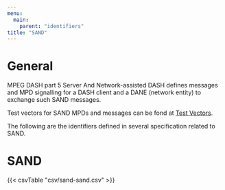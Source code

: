 ```yaml
---
menu:
  main:
    parent: "identifiers"
title: "SAND"
---
```


# General

MPEG DASH part 5 Server And Network-assisted DASH defines messages
and MPD signalling for a DASH client and a DANE (network entity) to
exchange such SAND messages.

Test vectors for SAND MPDs and messages can be fond at [Test Vectors](https://github.com/Dash-Industry-Forum/SAND-Test-Vectors).

The following are the identifiers defined in several specification related
to SAND.

# SAND
{{< csvTable "csv/sand-sand.csv" >}}


